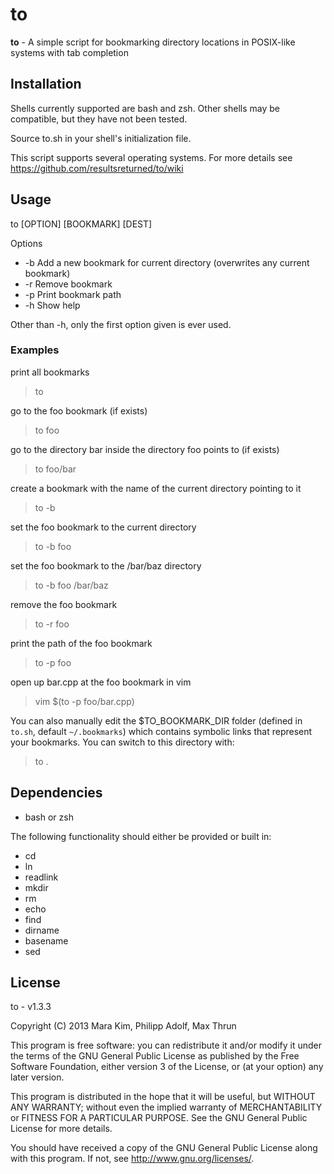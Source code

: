 # to

**to** - A simple script for bookmarking directory locations in POSIX-like systems with tab completion


## Installation

Shells currently supported are bash and zsh.  Other shells may be compatible, but they have not been tested.

Source to.sh in your shell's initialization file.

This script supports several operating systems.  For more details see https://github.com/resultsreturned/to/wiki


## Usage

to [OPTION] [BOOKMARK] [DEST]

Options
* -b	Add a new bookmark for current directory (overwrites any current bookmark)
* -r	Remove bookmark
* -p	Print bookmark path
* -h	Show help

Other than -h, only the first option given is ever used.

### Examples

print all bookmarks
> to

go to the foo bookmark (if exists)
> to foo

go to the directory bar inside the directory foo points to (if exists)
> to foo/bar

create a bookmark with the name of the current directory pointing to it
> to -b

set the foo bookmark to the current directory
> to -b foo

set the foo bookmark to the /bar/baz directory
> to -b foo /bar/baz

remove the foo bookmark
> to -r foo

print the path of the foo bookmark
> to -p foo

open up bar.cpp at the foo bookmark in vim
> vim $(to -p foo/bar.cpp)

You can also manually edit the $TO_BOOKMARK_DIR folder (defined in `to.sh`, default `~/.bookmarks`)
which contains symbolic links that represent your bookmarks. You can switch to this directory with:
> to .


## Dependencies

* bash or zsh

The following functionality should either be provided or built in:
* cd
* ln
* readlink
* mkdir
* rm
* echo
* find
* dirname
* basename
* sed

## License

to - v1.3.3

Copyright (C) 2013  Mara Kim, Philipp Adolf, Max Thrun

This program is free software: you can redistribute it and/or modify
it under the terms of the GNU General Public License as published by
the Free Software Foundation, either version 3 of the License, or
(at your option) any later version.

This program is distributed in the hope that it will be useful,
but WITHOUT ANY WARRANTY; without even the implied warranty of
MERCHANTABILITY or FITNESS FOR A PARTICULAR PURPOSE.  See the
GNU General Public License for more details.

You should have received a copy of the GNU General Public License
along with this program.  If not, see <http://www.gnu.org/licenses/>.
